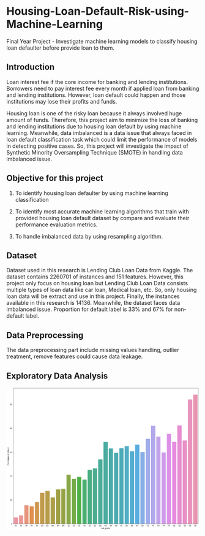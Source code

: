 # Housing-Loan-Default-Risk-using-Machine-Learning
Final Year Project - Investigate machine learning models to classify housing loan defaulter before provide loan to them.

## Introduction

Loan interest fee if the core income for banking and lending institutions. Borrowers need to pay interest fee every month if applied loan from banking and lending institutions. However, loan default could happen and those institutions may lose their profits and funds.

Housing loan is one of the risky loan because it always involved huge amount of funds. Therefore, this project aim to minimize the loss of banking and lending institutions due to housing loan default by using machine learning. Meanwhile, data imbalanced is a data issue that always faced in loan default classification task which could limit the performance of models in detecting positive cases. So, this project will investigate the impact of Synthetic Minority Oversampling Technique (SMOTE) in handling data imbalanced issue.

## Objective for this project

1. To identify housing loan defaulter by using machine learning classification

2. To identify most accurate machine learning algorithms that train with provided housing loan default dataset by compare and evaluate their performance evaluation metrics.

3. To handle imbalanced data by using resampling algorithm.

## Dataset

Dataset used in this research is Lending Club Loan Data from Kaggle. The dataset contains 2260701 of instances and 151 features. However, this project only focus on housing loan but Lending Club Loan Data consists multiple types of loan data like car loan, Medical loan, etc. So, only housing loan data will be extract and use in this project. Finally, the instances available in this research is 14136. Meanwhile, the dataset faces data imbalanced issue. Proportion for default label is 33% and 67% for non-default label. 

## Data Preprocessing

The data preprocessing part include missing values handling, outlier treatment, remove features could cause data leakage. 

## Exploratory Data Analysis

![alt text](https://github.com/GuanSoh/Housing-Loan-Default-Risk-using-Machine-Learning/blob/main/Image/EDA_grade.png)


